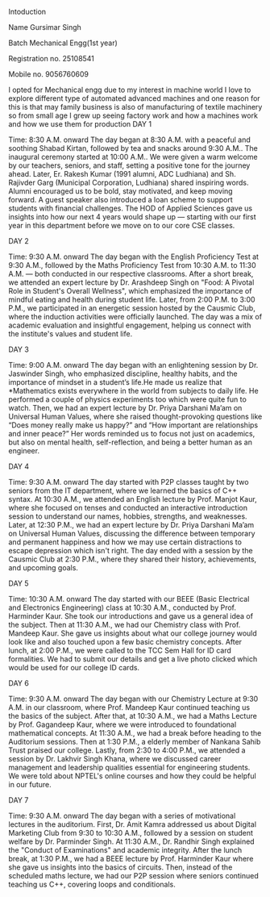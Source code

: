 Intoduction 

Name Gursimar Singh 

Batch Mechanical Engg(1st year) 

Registration no. 25108541

Mobile no. 9056760609

I opted for Mechanical engg due to my interest in machine world I love to explore different type of automated advanced machines and one reason for this is that may family business is also of manufacturing of textile machinery so from small age I grew up seeing factory work and how a machines work and how we use them for production
DAY 1

Time: 8:30 A.M. onward
The day began at 8:30 A.M. with a peaceful and soothing Shabad Kirtan, followed by tea and snacks around 9:30 A.M.. The inaugural ceremony started at 10:00 A.M.. We were given a warm welcome by our teachers, seniors, and staff, setting a positive tone for the journey ahead. Later, Er. Rakesh Kumar (1991 alumni, ADC Ludhiana) and Sh. Rajivder Garg (Municipal Corporation, Ludhiana) shared inspiring words. Alumni encouraged us to be bold, stay motivated, and keep moving forward. A guest speaker also introduced a loan scheme to support students with financial challenges. The HOD of Applied Sciences gave us insights into how our next 4 years would shape up — starting with our first year in this department before we move on to our core CSE classes.

DAY 2

Time: 9:30 A.M. onward
The day began with the English Proficiency Test at 9:30 A.M., followed by the Maths Proficiency Test from 10:30 A.M. to 11:30 A.M. — both conducted in our respective classrooms. After a short break, we attended an expert lecture by Dr. Arashdeep Singh on "Food: A Pivotal Role in Student's Overall Wellness", which emphasized the importance of mindful eating and health during student life. Later, from 2:00 P.M. to 3:00 P.M., we participated in an energetic session hosted by the Causmic Club, where the induction activities were officially launched. The day was a mix of academic evaluation and insightful engagement, helping us connect with the institute's values and student life.

DAY 3

Time: 9:00 A.M. onward
The day began with an enlightening session by Dr. Jaswinder Singh, who emphasized discipline, healthy habits, and the importance of mindset in a student’s life.He made us realize that *Mathematics exists everywhere in the world from subjects to daily life. He performed a couple of physics experiments too which were quite fun to watch. Then, we had an expert lecture by Dr. Priya Darshani Ma’am on Universal Human Values, where she raised thought-provoking questions like “Does money really make us happy?” and “How important are relationships and inner peace?” Her words reminded us to focus not just on academics, but also on mental health, self-reflection, and being a better human as an engineer.

DAY 4

Time: 9:30 A.M. onward
The day started with P2P classes taught by two seniors from the IT department, where we learned the basics of C++ syntax. At 10:30 A.M., we attended an English lecture by Prof. Manjot Kaur, where she focused on tenses and conducted an interactive introduction session to understand our names, hobbies, strengths, and weaknesses. Later, at 12:30 P.M., we had an expert lecture by Dr. Priya Darshani Ma’am on Universal Human Values, discussing the difference between temporary and permanent happiness and how we may use certain distractions to escape depression which isn't right. The day ended with a session by the Causmic Club at 2:30 P.M., where they shared their history, achievements, and upcoming goals.

DAY 5

Time: 10:30 A.M. onward
The day started with our BEEE (Basic Electrical and Electronics Engineering) class at 10:30 A.M., conducted by Prof. Harminder Kaur. She took our introductions and gave us a general idea of the subject. Then at 11:30 A.M., we had our Chemistry class with Prof. Mandeep Kaur. She gave us insights about what our college journey would look like and also touched upon a few basic chemistry concepts. After lunch, at 2:00 P.M., we were called to the TCC Sem Hall for ID card formalities. We had to submit our details and get a live photo clicked which would be used for our college ID cards.

DAY 6

Time: 9:30 A.M. onward
The day began with our Chemistry Lecture at 9:30 A.M. in our classroom, where Prof. Mandeep Kaur continued teaching us the basics of the subject. After that, at 10:30 A.M., we had a Maths Lecture by Prof. Gagandeep Kaur, where we were introduced to foundational mathematical concepts. At 11:30 A.M., we had a break before heading to the Auditorium sessions. Then at 1:30 P.M., a elderly member of Nankana Sahib Trust praised our college. Lastly, from 2:30 to 4:00 P.M., we attended a session by Dr. Lakhvir Singh Khana, where we discussed career management and leadership qualities essential for engineering students. We were told about NPTEL's online courses and how they could be helpful in our future.

DAY 7

Time: 9:30 A.M. onward
The day began with a series of motivational lectures in the auditorium. First, Dr. Amit Kamra addressed us about Digital Marketing Club from 9:30 to 10:30 A.M., followed by a session on student welfare by Dr. Parminder Singh. At 11:30 A.M., Dr. Randhir Singh explained the "Conduct of Examinations" and academic integrity. After the lunch break, at 1:30 P.M., we had a BEEE lecture by Prof. Harminder Kaur where she gave us insights into the basics of circuits. Then, instead of the scheduled maths lecture, we had our P2P session where seniors continued teaching us C++, covering loops and conditionals.